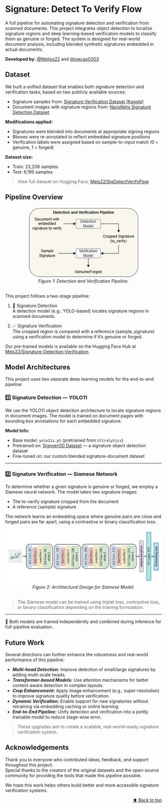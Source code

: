 <a id="readme-top"></a>

# Signature: Detect To Verify Flow

A full pipeline for automating signature detection and verification from scanned documents. This project integrates object detection to localize signature regions and deep learning–based verification models to classify them as genuine or forged. The system is designed for real-world document analysis, including blended synthetic signatures embedded in actual documents.

**Developed by:** [@Melios22](https://github.com/Melios22) and [@joecao0303](https://github.com/joecao0303)


## Dataset
We built a unified dataset that enables both signature detection and verification tasks, based on two publicly available sources:

- Signature samples from: [Signature Verification Dataset (Kaggle)](https://www.kaggle.com/datasets/robinreni/signature-verification-dataset)  
- Document images with signature regions from: [NanoNets Signature Detection Dataset](https://github.com/NanoNets/SignatureDetectionDataset)

**Modifications applied:**
- Signatures were blended into documents at appropriate signing regions
- Bboxes were re-annotated to reflect embedded signature positions
- Verification labels were assigned based on sample-to-input match (0 = genuine, 1 = forged)

**Dataset size:**
- Train: 23,206 samples  
- Test: 6,195 samples

> View full dataset on Hugging Face: [Mels22/SigDetectVerifyFlow](https://huggingface.co/datasets/Mels22/SigDetectVerifyFlow)



## Pipeline Overview
<div align="center" style="text-align: center;">
    <img src="assets/pipeline.png" alt="pipeline" style="display: block; margin: auto;">
    <div style="font-style: italic;">Figure 1: Detection and Verification Pipeline.</div>
</div>
<br>

This project follows a two-stage pipeline:

1. 🔎 Signature Detection  
   A detection model (e.g.: YOLO-based) locates signature regions in scanned documents.

2. ✅ Signature Verification  
   The cropped region is compared with a reference (sample_signature) using a verification model to determine if it’s genuine or forged.

Our pre-trained models is available on the Hugging Face Hub at [Mels22/Signature-Detection-Verification](https://huggingface.co/Mels22/Signature-Detection-Verification).





## Model Architectures

This project uses two separate deep learning models for the end-to-end pipeline:


### 1️⃣ Signature Detection — YOLO11

We use the YOLO11 object detection architecture to locate signature regions in document images. The model is trained on document pages with bounding box annotations for each embedded signature.

**Model Info:**
- Base model: `yolo11s.pt` (pretrained from `Ultralytics`)
- Pretrained on: [SignverOD Dataset](https://www.kaggle.com/datasets/victordibia/signverod) — a signature object detection dataset
- Fine-tuned on: our custom blended signature-document dataset

---

### 2️⃣ Signature Verification — Siamese Network

To determine whether a given signature is genuine or forged, we employ a Siamese neural network. The model takes two signature images:
- The to-verify signature cropped from the document
- A reference (sample) signature

The network learns an embedding space where genuine pairs are close and forged pairs are far apart, using a contrastive or binary classification loss.

<div align="center" style="text-align: center;">
    <img src="assets/siamese_structure.jpg" alt="siamese_model" style="display: block; margin: auto;">
    <div style="font-style: italic;">Figure 2: Architectural Design for Siamese Model.</div>
</div>
<br>

> The Siamese model can be trained using triplet loss, contrastive loss, or binary classification depending on the training formulation.

---

🧩 Both models are trained independently and combined during inference for full-pipeline evaluation.


## Future Work

Several directions can further enhance the robustness and real-world performance of this pipeline:
- ***Multi-head Detection:*** Improve detection of small/large signatures by adding multi-scale heads.
- ***Transformer-based Models:*** Use attention mechanisms for better context-aware detection in complex layouts.
- ***Crop Enhancement:*** Apply image enhancement (e.g., super-resolution) to improve signature quality before verification.
- ***Dynamic Verification:*** Enable support for new signatories without retraining via embedding caching or online learning.
- ***End-to-End Pipeline:*** Unify detection and verification into a jointly trainable model to reduce stage-wise error.

> These upgrades aim to create a scalable, real-world–ready signature verification system.


## Acknowledgements

Thank you to everyone who contributed ideas, feedback, and support throughout this project.  
Special thanks to the creators of the original datasets and the open-source community for providing the tools that made this pipeline possible.

We hope this work helps others build better and more accessible signature verification systems.

<p align="right">
  <a href="#readme-top">⬆️ Back to top</a>
</p>








